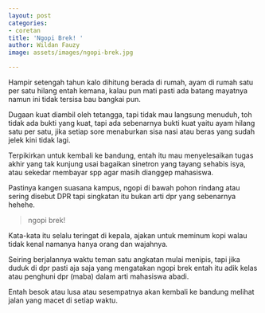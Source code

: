 ```yaml
---
layout: post
categories:
- coretan
title: 'Ngopi Brek! '
author: Wildan Fauzy
image: assets/images/ngopi-brek.jpg

---
```

Hampir setengah tahun kalo dihitung berada di rumah, ayam di rumah satu per satu hilang entah kemana, kalau pun mati pasti ada batang mayatnya namun ini tidak tersisa bau bangkai pun. 

Dugaan kuat diambil oleh tetangga, tapi tidak mau langsung menuduh, toh tidak ada bukti yang kuat, tapi ada sebenarnya bukti kuat yaitu ayam hilang satu per satu, jika setiap sore menaburkan sisa nasi atau beras yang sudah jelek kini tidak lagi. 

Terpikirkan untuk kembali ke bandung, entah itu mau menyelesaikan tugas akhir yang tak kunjung usai bagaikan sinetron yang tayang sehabis isya, atau sekedar membayar spp agar masih dianggep mahasiswa.

Pastinya kangen suasana kampus, ngopi di bawah pohon rindang atau sering disebut DPR tapi singkatan itu bukan arti dpr yang sebenarnya hehehe. 

> ngopi brek! 

Kata-kata itu selalu teringat di kepala, ajakan untuk meminum kopi walau tidak kenal namanya hanya orang dan wajahnya. 

Seiring berjalannya waktu teman satu angkatan mulai menipis, tapi jika duduk di dpr pasti aja saja yang mengatakan ngopi brek entah itu adik kelas atau penghuni dpr (maba) dalam arti mahasiswa abadi. 

Entah besok atau lusa atau sesempatnya akan kembali ke bandung melihat jalan yang macet di setiap waktu. 